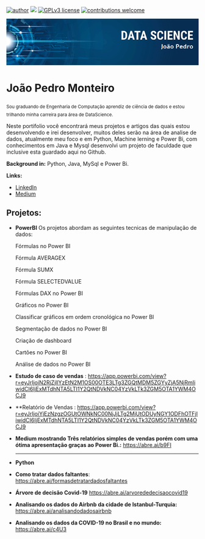 [![author](https://img.shields.io/badge/author-joaopedro-red.svg)](https://www.linkedin.com/in/jo%C3%A3o-pedro-louren%C3%A7o-monteiro-57479a139/) [![](https://img.shields.io/badge/python-3.7+-blue.svg)](https://www.python.org/downloads/release/python-365/) [![GPLv3 license](https://img.shields.io/badge/License-GPLv3-blue.svg)](http://perso.crans.org/besson/LICENSE.html) [![contributions welcome](https://img.shields.io/badge/contributions-welcome-brightgreen.svg?style=flat)](https://github.com/carlosfab/data_science/issues)

<p align="center">
  <img src="banner.png" >
</p>

# João Pedro Monteiro
<sub>Sou graduando de Engenharia de Computação aprendiz de ciência de dados e estou trilhando minha carreira para área de DataScience.</sub>

Neste portifolio você encontrará meus projetos e artigos das quais estou desenvolvendo e irei desenvolver, muitos deles serão na área de analise de dados, atualmente meu foco e em Python, Machine lerning e Power Bi, com conhecimentos em Java e Mysql desenvolvi um projeto de faculdade que inclusive esta guardado aqui no Github.


**Background in:** Python, Java, MySql e Power Bi.

**Links:**
* [LinkedIn](https://www.linkedin.com/in/jo%C3%A3o-pedro-louren%C3%A7o-monteiro-57479a139/)
* [Medium](https://medium.com/@joaopedromonteiro2014)


## Projetos:
* **PowerBI**
Os projetos abordam as seguintes tecnicas de manipulação de dados:

  Fórmulas no Power BI

  Fórmula AVERAGEX

  Fórmula SUMX

  Fórmula SELECTEDVALUE

  Fórmulas DAX no Power BI

  Gráficos no Power BI

  Classificar gráficos em ordem cronológica no Power BI

  Segmentação de dados no Power BI

  Criação de dashboard

  Cartões no Power BI

  Análise de dados no Power BI
  
* **Estudo de caso de vendas** : https://app.powerbi.com/view?r=eyJrIjoiN2RjZjllYzEtN2M1OS00OTE3LTg3ZGQtMDM5ZGYyZjA5NjRmIiwidCI6IjExMTdhNTA5LTI1Y2QtNDVkNC04YzVkLTk3ZGM5OTA1YWM4OCJ9
* **Relatório de Vendas : https://app.powerbi.com/view?r=eyJrIjoiYjEzNzgzOGUtOWNkNC00NjJjLTg2MjUtODUyNGY1ODFhOTFjIiwidCI6IjExMTdhNTA5LTI1Y2QtNDVkNC04YzVkLTk3ZGM5OTA1YWM4OCJ9  
* **Medium mostrando Três relatórios simples de vendas porém com uma ótima apresentação graças ao Power Bi.:** https://abre.ai/b9FI
  ________________________________________________________________________________________________________________________________________________________________  
* **Python**
* **Como tratar dados faltantes**: https://abre.ai/formasdetratardadosfaltantes
* **Árvore de decisão Covid-19**  https://abre.ai/arvorededecisaocovid19
* **Analisando os dados do Airbnb da cidade de Istanbul-Turquia:** https://abre.ai/analisandodadosairbnb
* **Analisando os dados da COVID-19 no Brasil e no mundo:** https://abre.ai/c4U3
